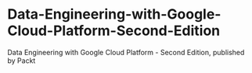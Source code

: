 # Data-Engineering-with-Google-Cloud-Platform-Second-Edition
Data Engineering with Google Cloud Platform - Second Edition, published by Packt
